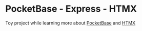 # PocketBase - Express - HTMX

Toy project while learning more about [PocketBase](https://pocketbase.io) and [HTMX](https://htmx.org/)
